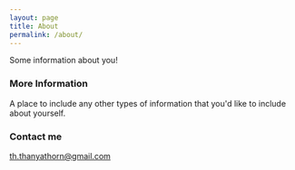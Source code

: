 ```yaml
---
layout: page
title: About
permalink: /about/
---
```


Some information about you!

### More Information

A place to include any other types of information that you'd like to include about yourself.

### Contact me

[th.thanyathorn@gmail.com](mailto:th.thanyathorn@gmail.com)